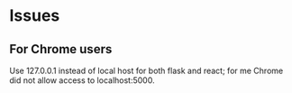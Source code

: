# Issues

## For Chrome users

Use 127.0.0.1 instead of local host for both flask and react; for me Chrome did not allow access to localhost:5000.
